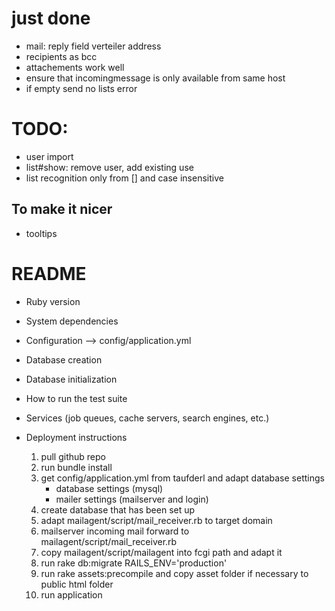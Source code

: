 # just done

- mail: reply field verteiler address
- recipients as bcc
- attachements work well
- ensure that incomingmessage is only available from same host
- if empty send no lists error

# TODO:

- user import
- list#show: remove user, add existing use
- list recognition only from [] and case insensitive


## To make it nicer
- tooltips


# README

* Ruby version

* System dependencies

* Configuration --> config/application.yml

* Database creation

* Database initialization

* How to run the test suite

* Services (job queues, cache servers, search engines, etc.)

* Deployment instructions

	1. pull github repo
	2. run bundle install
	3. get config/application.yml from taufderl and adapt database settings
 		 - database settings (mysql)
		- mailer settings (mailserver and login)
	4. create database that has been set up
	5. adapt mailagent/script/mail_receiver.rb to target domain
	6. mailserver incoming mail forward to mailagent/script/mail_receiver.rb
	7. copy mailagent/script/mailagent into fcgi path and adapt it
	8. run rake db:migrate RAILS_ENV='production'
	9. run rake assets:precompile and copy asset folder if necessary to public html folder
	10. run application

